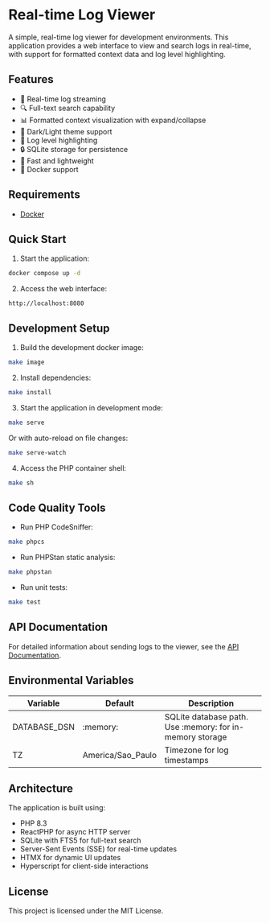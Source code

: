 # Real-time Log Viewer

A simple, real-time log viewer for development environments. This application provides a web interface to view and search logs in real-time, with support for formatted context data and log level highlighting.

## Features

- 🔄 Real-time log streaming
- 🔍 Full-text search capability
- 📊 Formatted context visualization with expand/collapse
- 🎨 Dark/Light theme support
- 🎯 Log level highlighting
- 🔒 SQLite storage for persistence
- 🚀 Fast and lightweight
- 🐳 Docker support

## Requirements

- [Docker](https://www.docker.com/)

## Quick Start

1. Start the application:
```bash
docker compose up -d
```

2. Access the web interface:
```
http://localhost:8080
```

## Development Setup

1. Build the development docker image:
```bash
make image
```

2. Install dependencies:
```bash
make install
```

3. Start the application in development mode:
```bash
make serve
```

Or with auto-reload on file changes:
```bash
make serve-watch
```

4. Access the PHP container shell:
```bash
make sh
```

## Code Quality Tools

- Run PHP CodeSniffer:
```bash
make phpcs
```

- Run PHPStan static analysis:
```bash
make phpstan
```

- Run unit tests:
```bash
make test
```

## API Documentation

For detailed information about sending logs to the viewer, see the [API Documentation](docs/API.md).

## Environmental Variables

| Variable | Default | Description |
|----------|---------|-------------|
| DATABASE_DSN | :memory: | SQLite database path. Use :memory: for in-memory storage |
| TZ | America/Sao_Paulo | Timezone for log timestamps |

## Architecture

The application is built using:
- PHP 8.3
- ReactPHP for async HTTP server
- SQLite with FTS5 for full-text search
- Server-Sent Events (SSE) for real-time updates
- HTMX for dynamic UI updates
- Hyperscript for client-side interactions

## License

This project is licensed under the MIT License.
